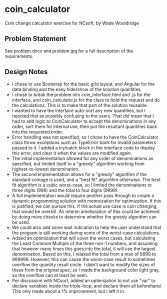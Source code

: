 # coin_calculator
Coin change calculator exercise for NCsoft, by Wade Wooldridge

## Problem Statement
See problem.docx and problem.jpg for a full description of the requirements.

## Design Notes
- I chose to use Bootstrap for the basic grid layout, and Angular for the
data binding and the easy hide/show of the solution quantities.
- I chose to break the problem into coin_interface.html and .js for the
interface, and coin_calculator.js for the class to hold the request and do
the calculations. This is to make that part of the solution reusable.
- I wanted to have the interface auto-sort any new quantities, but I rejected
that as possibly confusing to the users. That did mean that I had to add logic
to CoinCalculator to accept the denominations in any order, sort them for 
internal use, then put the resultant quantities back into the requested order.
- Error handling was not specified, so I chose to have the CoinCalculator 
class throw exceptions such as TypeError back for invalid parameters passed
to it. I added a try/catch block in the interface code to display this error,
and clear it when the values are modified again.
- The initial implementation allowed for any order of denominations as
specified, but limited itself to a "greedy" algorithm working from
highest-to-lowest denomination.
- The second implementation allows for a "greedy" algorithm if the standard
coinage is used, and a "best fit" algorithm otherwise.  The best fit algorithm
is a cubic worst-case, so I limited the denominations to three digits (999)
and the total to four digits (9999).
- A full implementation would require another pass through to create a 
dynamic programming solution with memoization for optimization.  If this is
justified, we can pursue this. If the actual use case is coin changing, that
would be overkill. An interim amelioration of this could be achieved by doing
more checks to determine whether the greedy algorithm can be used.
- We could also add some wait indication to help the user understand that the
program is still working during some of the worst-case calculations.
- Added an optimization that will cover the worst cases, but calculating the 
Least Common Multiple of the three non-1 numbers, and assuming that however
many times this goes into the total, it will use the largest denomination.
Based on this, I relaxed the total from a max of 9999 to 999999.  However,
this can cause the worst-case result to sometimes overflow the quantity 
result circle. I didn't want to modify the sizes of these from the original
spec, so I made the background color light gray, so the overflow can at least
be seen.
- Per discussion with NCsort, added an optimization to not use "var" to
declare variables inside the triple-loop, and declare them all beforehand.
This only made about a 1% improvement, but I left it in.
